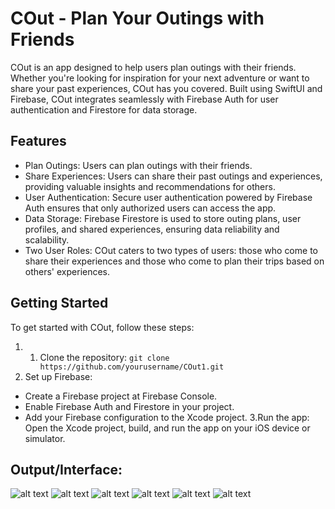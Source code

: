 # COut - Plan Your Outings with Friends
COut is an app designed to help users plan outings with their friends. Whether you're looking for inspiration for your next adventure or want to share your past experiences, COut has you covered. Built using SwiftUI and Firebase, COut integrates seamlessly with Firebase Auth for user authentication and Firestore for data storage.
## Features
- Plan Outings: Users can plan outings with their friends.
- Share Experiences: Users can share their past outings and experiences, providing valuable insights and recommendations for others.
- User Authentication: Secure user authentication powered by Firebase Auth ensures that only authorized users can access the app.
- Data Storage: Firebase Firestore is used to store outing plans, user profiles, and shared experiences, ensuring data reliability and scalability.
- Two User Roles: COut caters to two types of users: those who come to share their experiences and those who come to plan their trips based on others' experiences.
## Getting Started
To get started with COut, follow these steps:
1. 1. Clone the repository:
 `git clone https://github.com/yourusername/COut1.git`
2. Set up Firebase:
- Create a Firebase project at Firebase Console.
- Enable Firebase Auth and Firestore in your project.
- Add your Firebase configuration to the Xcode project.
3.Run the app:
Open the Xcode project, build, and run the app on your iOS device or simulator.

## Output/Interface:
![alt text](https://github.com/Aadithya-J/Cout1/blob/main/IMG_5864.PNG?raw=true)
![alt text](https://github.com/Aadithya-J/Cout1/blob/main/IMG_5865.PNG?raw=true)
![alt text](https://github.com/Aadithya-J/Cout1/blob/main/IMG_5866.PNG?raw=true)
![alt text](https://github.com/Aadithya-J/Cout1/blob/main/IMG_5867.PNG?raw=true)
![alt text](https://github.com/Aadithya-J/Cout1/blob/main/IMG_5868.PNG?raw=true)
![alt text](https://github.com/Aadithya-J/Cout1/blob/main/IMG_5869.PNG?raw=true)
